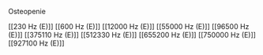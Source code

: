 Osteopenie

[[230 Hz (E)]]
[[600 Hz (E)]]
[[12000 Hz (E)]]
[[55000 Hz (E)]]
[[96500 Hz (E)]]
[[375110 Hz (E)]]
[[512330 Hz (E)]]
[[655200 Hz (E)]]
[[750000 Hz (E)]]
[[927100 Hz (E)]]